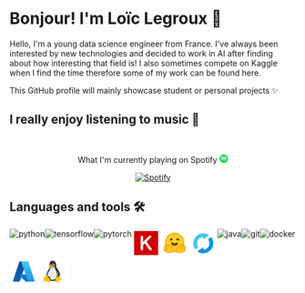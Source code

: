 # Bonjour! I'm Loïc Legroux 👋

Hello, I'm a young data science engineer from France. I've always been interested by new technologies and decided to work in AI after finding about how interesting that field is!
I also sometimes compete on Kaggle when I find the time therefore some of my work can be found here.  
  
This GitHub profile will mainly showcase student or personal projects ✨

## I really enjoy listening to music 🎵 

&nbsp;<div align="center">
What I'm currently playing on Spotify <img src="./assets/spotify.svg" width="15">  
  
[![Spotify](https://loiclgrxreadme-git-main-loiclgrxs-projects.vercel.app/api/spotify?background_color=0d1117&border_color=ffffff)](https://open.spotify.com/user/31577jvu3ws3qi5fgtzjqnf6vhdu)
</div>

## Languages and tools 🛠️
<a href="https://www.python.org" target="_blank"> <img align="left" src="https://raw.githubusercontent.com/rahul-jha98/github_readme_icons/main/language_and_tools/square/python/python.svg" alt="python" height="50px"/> </a>
<a href="https://www.tensorflow.org" target="_blank"> <img align="left" src="https://raw.githubusercontent.com/rahul-jha98/github_readme_icons/main/language_and_tools/square/tensorflow/tensorflow.svg" alt="tensorflow" height="50px"/> </a> 
<a href="https://pytorch.org/" target="_blank"> <img align="left" src="https://raw.githubusercontent.com/rahul-jha98/github_readme_icons/main/language_and_tools/square/pytorch/pytorch.svg" alt="pytorch" height="50px"/> </a>
<a href="https://keras.io/" target="_blank"> <img align="left" src="assets/keras.svg" alt="keras" height="50px"/> </a> 
<a href="https://huggingface.co/" target="_blank"> <img align="left" src="assets/huggingface.png" alt="huggingface" height="50px"/> </a> 
<a href="https://mlflow.org/" target="_blank"> <img align="left" src="assets/mlflow.svg" alt="mlflow" height="50px"/> </a> 
<a href="https://www.java.com" target="_blank"> <img align="left" src="https://raw.githubusercontent.com/rahul-jha98/github_readme_icons/main/language_and_tools/square/java/java.svg" alt="java" height ="50px"/> </a>
<a href="https://git-scm.com/" target="_blank"> <img src="https://raw.githubusercontent.com/rahul-jha98/github_readme_icons/main/language_and_tools/square/git-scm/git-scm.svg" align="left" alt="git" height="50px"/> </a>
<a href="https://www.docker.com/" target="_blank"> <img align="left" src="https://raw.githubusercontent.com/rahul-jha98/github_readme_icons/main/language_and_tools/square/docker/docker.svg" alt="docker" height="50px"/> </a> 
<a href="https://azure.microsoft.com/" target="_blank"> <img align="left" src="assets/azure.svg" alt="azure" height="50px"/> </a> 
<a href="https://www.linux.org/" target="_blank"> <img align="left" src="assets/linux.svg" alt="linux" height="50px"/> </a> 
